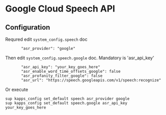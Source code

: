 # Google Cloud Speech API

## Configuration
Requred edit `system_config.speech` doc

```
       "asr_provider": "google"
```

Then edit `system_config.speech.google` doc. Mandatory is 'asr_api_key'

```
       "asr_api_key": "your_key_goes_here"
       "asr_enable_word_time_offsets_google": false
       "asr_profanity_filter_google": false
       "asr_url": "https://speech.googleapis.com/v1/speech:recognize"
```

Or execute

```
sup kapps_config set_default speech asr_provider google
sup kapps_config set_default speech.google asr_api_key your_key_goes_here
```
